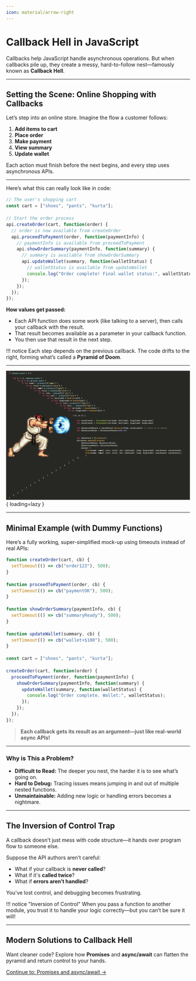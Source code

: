 ```yaml
---
icon: material/arrow-right
---
```


# Callback Hell in JavaScript

Callbacks help JavaScript handle asynchronous operations. But when callbacks pile up, they create a messy, hard-to-follow nest—famously known as **Callback Hell**.

---

## Setting the Scene: Online Shopping with Callbacks

Let’s step into an online store. Imagine the flow a customer follows:

1. **Add items to cart**
2. **Place order**
3. **Make payment**
4. **View summary**
5. **Update wallet**

Each action must finish before the next begins, and every step uses asynchronous APIs.

---

Here’s what this can really look like in code:

```javascript linenums="1"
// The user's shopping cart
const cart = ["shoes", "pants", "kurta"];

// Start the order process
api.createOrder(cart, function(order) {
  // order is now available from createOrder
  api.proceedToPayment(order, function(paymentInfo) {
    // paymentInfo is available from proceedToPayment
    api.showOrderSummary(paymentInfo, function(summary) {
      // summary is available from showOrderSummary
      api.updateWallet(summary, function(walletStatus) {
        // walletStatus is available from updateWallet
        console.log("Order complete! Final wallet status:", walletStatus);
      });
    });
  });
});
```

**How values get passed:**

- Each API function does some work (like talking to a server), then calls your callback with the result.
- That result becomes available as a parameter in your callback function.
- You then use that result in the next step.

!!! notice
    Each step depends on the previous callback. The code drifts to the right, forming what’s called a **Pyramid of Doom**.

---

![Pyramid of Doom](./assets/callback-hell.png){ loading=lazy }

---
## Minimal Example (with Dummy Functions)

Here’s a fully working, super-simplified mock-up using timeouts instead of real APIs:

```javascript title="callback-hell.js" linenums="1"
function createOrder(cart, cb) {
  setTimeout(() => cb("order123"), 500);
}

function proceedToPayment(order, cb) {
  setTimeout(() => cb("paymentOK"), 500);
}

function showOrderSummary(paymentInfo, cb) {
  setTimeout(() => cb("summaryReady"), 500);
}

function updateWallet(summary, cb) {
  setTimeout(() => cb("wallet+$100"), 500);
}

const cart = ["shoes", "pants", "kurta"];

createOrder(cart, function(order) {
  proceedToPayment(order, function(paymentInfo) {
    showOrderSummary(paymentInfo, function(summary) {
      updateWallet(summary, function(walletStatus) {
        console.log("Order complete. Wallet:", walletStatus);
      });
    });
  });
});
```

> **Each callback gets its result as an argument—just like real-world async APIs!**

---

### Why is This a Problem?

- **Difficult to Read:** The deeper you nest, the harder it is to see what’s going on.
- **Hard to Debug:** Tracing issues means jumping in and out of multiple nested functions.
- **Unmaintainable:** Adding new logic or handling errors becomes a nightmare.

---

## The Inversion of Control Trap

A callback doesn’t just mess with code structure—it hands over program flow to someone else.

Suppose the API authors aren’t careful:

- What if your callback is **never called**?
- What if it's **called twice**?
- What if **errors aren’t handled**?

You’ve lost control, and debugging becomes frustrating.

!!! notice "Inversion of Control"
    When you pass a function to another module, you trust it to handle your logic correctly—but you can’t be sure it will!

---

## Modern Solutions to Callback Hell

Want cleaner code? Explore how **Promises** and **async/await** can flatten the pyramid and return control to your hands.

[Continue to: Promises and async/await →](promises_async_await.md)